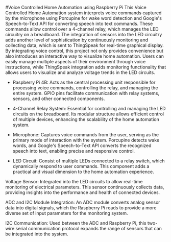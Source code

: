 #Voice Controlled Home Automation using Raspberry Pi
This Voice Controlled Home Automation system interprets voice commands captured by the microphone using Porcupine for wake word detection and Google's Speech-to-Text API for converting speech into text commands. These commands allow control over a 4-channel relay, which manages the LED circuitry on a breadboard. The integration of sensors into the LED circuitry adds another level of sophistication by continuously monitoring and collecting data, which is sent to ThingSpeak for real-time graphical display. By integrating voice control, this project not only provides convenience but also introduces an interactive way to visualize home automation. Users can easily manage multiple aspects of their environment through voice instructions, while ThingSpeak integration adds monitoring functionality that allows users to visualize and analyze voltage trends in the LED circuits.

- Raspberry Pi 4B: Acts as the central processing unit responsible for processing voice commands, controlling the relay, and managing the entire system. GPIO pins facilitate communication with relay systems, sensors, and other connected components.

- 4-Channel Relay System: Essential for controlling and managing the LED circuits on the breadboard. Its modular structure allows efficient control of multiple devices, enhancing the scalability of the home automation system.

- Microphone: Captures voice commands from the user, serving as the primary mode of interaction with the system. Porcupine detects wake words, and Google's Speech-to-Text API converts the recognized speech into text, enabling precise and responsive control.

- LED Circuit: Consist of multiple LEDs connected to a relay switch, which dynamically respond to user commands. This component adds a practical and visual dimension to the home automation experience.

Voltage Sensor: Integrated into the LED circuits to allow real-time monitoring of electrical parameters. This sensor continuously collects data, providing insights into the performance and health of connected devices.

ADC and I2C Module Integration: An ADC module converts analog sensor data into digital signals, which the Raspberry Pi reads to provide a more diverse set of input parameters for the monitoring system.

I2C Communication: Used between the ADC and Raspberry Pi, this two-wire serial communication protocol expands the range of sensors that can be integrated into the system.
